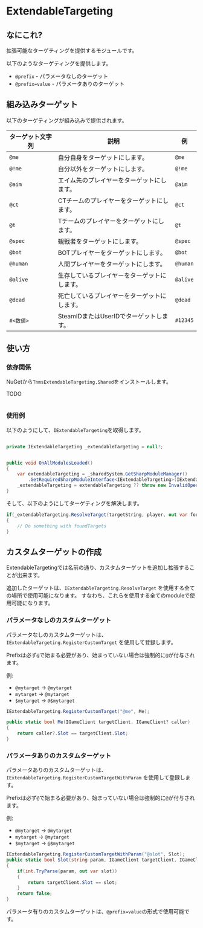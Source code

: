 ﻿# ExtendableTargeting

## なにこれ?

拡張可能なターゲティングを提供するモジュールです。

以下のようなターゲティングを提供します。

- `@prefix` - パラメータなしのターゲット
- `@prefix=value` - パラメータありのターゲット

## 組み込みターゲット

以下のターゲティングが組み込みで提供されます。

| ターゲット文字列        | 説明                         | 例        |
|-----------------|----------------------------|----------|
| `@me`           | 自分自身をターゲットにします。            | `@me`    |
| `@!me`          | 自分以外をターゲットにします。            | `@!me`   |
| `@aim`          | エイム先のプレイヤーをターゲットにします。      | `@aim`   |
| `@ct`           | CTチームのプレイヤーをターゲットにします。     | `@ct`    |
| `@t`            | Tチームのプレイヤーをターゲットにします。      | `@t`     |
| `@spec`         | 観戦者をターゲットにします。             | `@spec`  |
| `@bot`          | BOTプレイヤーをターゲットにします。        | `@bot`   |
| `@human`        | 人間プレイヤーをターゲットにします。         | `@human` |
| `@alive`        | 生存しているプレイヤーをターゲットにします。     | `@alive` |
| `@dead`         | 死亡しているプレイヤーをターゲットにします。     | `@dead`  |
| `#<数値>`         | SteamIDまたはUserIDでターゲットします。 | `#12345` |


## 使い方

### 依存関係

NuGetから`TnmsExtendableTargeting.Shared`をインストールします。

TODO

```xml
```

### 使用例

以下のようにして、`IExtendableTargeting`を取得します。

```csharp

private IExtendableTargeting _extendableTargeting = null!;


public void OnAllModulesLoaded()
{
    var extendableTargeting = _sharedSystem.GetSharpModuleManager()
        .GetRequiredSharpModuleInterface<IExtendableTargeting>(IExtendableTargeting.ModSharpModuleIdentity).Instance;
    _extendableTargeting = extendableTargeting ?? throw new InvalidOperationException("TnmsExtendableTargeting is not found! Make sure TnmsExtendableTargeting is installed!");
}
```

そして、以下のようにしてターゲティングを解決します。

```csharp
if(_extendableTargeting.ResolveTarget(targetString, player, out var foundTargets)
{
    // Do something with foundTargets
}
```


## カスタムターゲットの作成

ExtendableTargetingでは名前の通り、カスタムターゲットを追加し拡張することが出来ます。

追加したターゲットは、`IExtendableTargeting.ResolveTarget` を使用する全ての場所で使用可能になります。 すなわち、これらを使用する全てのmoduleで使用可能になります。

### パラメータなしのカスタムターゲット

パラメータなしのカスタムターゲットは、`IExtendableTargeting.RegisterCustomTarget` を使用して登録します。

Prefixは必ず`@`で始まる必要があり、始まっていない場合は強制的に`@`が付与されます。

例:
- `@mytarget` -> `@mytarget`
- `mytarget` -> `@mytarget`
- `$mytarget` -> `@$mytarget`

```csharp
IExtendableTargeting.RegisterCustomTarget("@me", Me);

public static bool Me(IGameClient targetClient, IGameClient? caller)
{
    return caller?.Slot == targetClient.Slot;
}
```

### パラメータありのカスタムターゲット

パラメータありのカスタムターゲットは、`IExtendableTargeting.RegisterCustomTargetWithParam` を使用して登録します。

Prefixは必ず`@`で始まる必要があり、始まっていない場合は強制的に`@`が付与されます。

例:
- `@mytarget` -> `@mytarget`
- `mytarget` -> `@mytarget`
- `$mytarget` -> `@$mytarget`

```csharp
IExtendableTargeting.RegisterCustomTargetWithParam("@slot", Slot);
public static bool Slot(string param, IGameClient targetClient, IGameClient? caller)
{
    if(int.TryParse(param, out var slot))
    {
        return targetClient.Slot == slot;
    }
    return false;
}
```

パラメータ有りのカスタムターゲットは、`@prefix=value`の形式で使用可能です。

